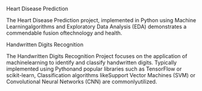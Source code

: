 Heart Disease Prediction

The Heart Disease Prediction project, implemented in Python using Machine Learningalgorithms and Exploratory Data Analysis (EDA) demonstrates a commendable fusion oftechnology and health.

Handwritten Digits Recognition

The Handwritten Digits Recognition Project focuses on the application of machinelearning to identify and classify handwritten digits. Typically implemented using Pythonand popular libraries such as TensorFlow or scikit-learn, Classification algorithms likeSupport Vector Machines (SVM) or Convolutional Neural Networks (CNN) are commonlyutilized.
